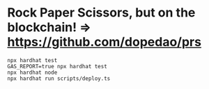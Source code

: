 # Rock Paper Scissors, but on the blockchain! => https://github.com/dopedao/prs

```shell
npx hardhat test
GAS_REPORT=true npx hardhat test
npx hardhat node
npx hardhat run scripts/deploy.ts
```
